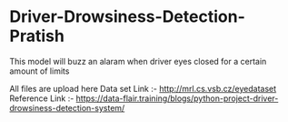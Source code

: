 # Driver-Drowsiness-Detection-Pratish
This model will buzz an alaram when driver eyes closed for a certain amount of limits

All files are upload here 
Data set Link :- http://mrl.cs.vsb.cz/eyedataset <br/>
Reference Link :- https://data-flair.training/blogs/python-project-driver-drowsiness-detection-system/

